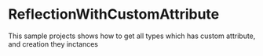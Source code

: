 # ReflectionWithCustomAttribute
This sample projects shows how to get all types which has custom attribute,
and creation they inctances 
